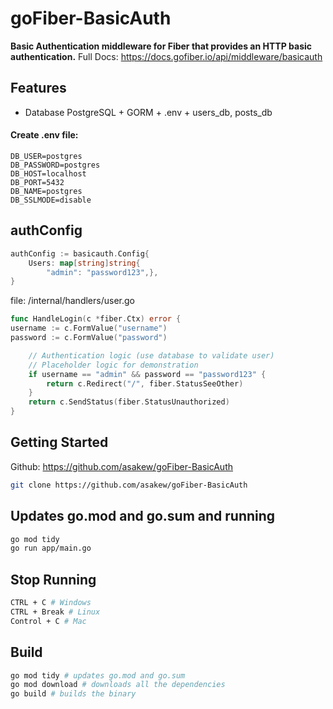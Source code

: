 # goFiber-BasicAuth
**Basic Authentication middleware for Fiber that provides an HTTP basic authentication.**
Full Docs: https://docs.gofiber.io/api/middleware/basicauth

## Features
* Database PostgreSQL + GORM + .env + users_db, posts_db 
#### Create .env file:
```ENV
DB_USER=postgres
DB_PASSWORD=postgres
DB_HOST=localhost
DB_PORT=5432
DB_NAME=postgres
DB_SSLMODE=disable
```

## authConfig
```go
authConfig := basicauth.Config{
	Users: map[string]string{
		"admin": "password123",},
}
```
file: /internal/handlers/user.go
```go
func HandleLogin(c *fiber.Ctx) error {
username := c.FormValue("username")
password := c.FormValue("password")

	// Authentication logic (use database to validate user)
	// Placeholder logic for demonstration
	if username == "admin" && password == "password123" {
		return c.Redirect("/", fiber.StatusSeeOther)
	}
	return c.SendStatus(fiber.StatusUnauthorized)
}
```

## Getting Started
Github: https://github.com/asakew/goFiber-BasicAuth
```bash
git clone https://github.com/asakew/goFiber-BasicAuth
```

## Updates go.mod and go.sum and running 
```bash
go mod tidy
go run app/main.go
```

## Stop Running
```bash
CTRL + C # Windows
CTRL + Break # Linux
Control + C # Mac
```

## Build
```bash
go mod tidy # updates go.mod and go.sum
go mod download # downloads all the dependencies
go build # builds the binary
```